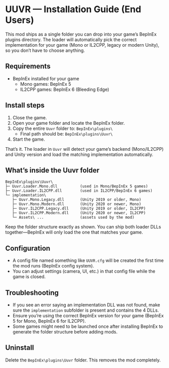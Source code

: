 # UUVR — Installation Guide (End Users)

This mod ships as a single folder you can drop into your game’s BepInEx plugins directory. The loader will automatically pick the correct implementation for your game (Mono or IL2CPP, legacy or modern Unity), so you don’t have to choose anything.

## Requirements
- BepInEx installed for your game
  - Mono games: BepInEx 5
  - IL2CPP games: BepInEx 6 (Bleeding Edge)

## Install steps
1. Close the game.
2. Open your game folder and locate the BepInEx folder.
3. Copy the entire `Uuvr` folder to: `BepInEx\plugins\`
   - Final path should be: `BepInEx\plugins\Uuvr\`
4. Start the game.

That’s it. The loader in `Uuvr` will detect your game’s backend (Mono/IL2CPP) and Unity version and load the matching implementation automatically.

## What’s inside the Uuvr folder
```
BepInEx\plugins\Uuvr\
├─ Uuvr.Loader.Mono.dll          (used in Mono/BepInEx 5 games)
├─ Uuvr.Loader.IL2CPP.dll        (used in IL2CPP/BepInEx 6 games)
└─ implementation\
   ├─ Uuvr.Mono.Legacy.dll       (Unity 2019 or older, Mono)
   ├─ Uuvr.Mono.Modern.dll       (Unity 2020 or newer, Mono)
   ├─ Uuvr.IL2CPP.Legacy.dll     (Unity 2019 or older, IL2CPP)
   ├─ Uuvr.IL2CPP.Modern.dll     (Unity 2020 or newer, IL2CPP)
   └─ Assets\ ...                (assets used by the mod)
```

Keep the folder structure exactly as shown. You can ship both loader DLLs together—BepInEx will only load the one that matches your game.

## Configuration
- A config file named something like `UUVR.cfg` will be created the first time the mod runs (BepInEx config system).
- You can adjust settings (camera, UI, etc.) in that config file while the game is closed.

## Troubleshooting
- If you see an error saying an implementation DLL was not found, make sure the `implementation` subfolder is present and contains the 4 DLLs.
- Ensure you’re using the correct BepInEx version for your game (BepInEx 5 for Mono, BepInEx 6 for IL2CPP).
- Some games might need to be launched once after installing BepInEx to generate the folder structure before adding mods.

## Uninstall
Delete the `BepInEx\plugins\Uuvr` folder. This removes the mod completely.
